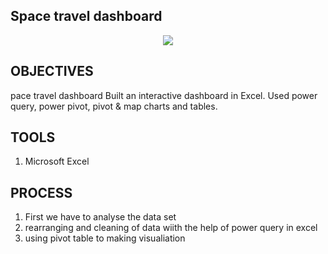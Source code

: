 ## Space travel dashboard

<div align = "center" >
    
</div>
<div align = "center" >
<img src=" https://encrypted-tbn0.gstatic.com/images?q=tbn:ANd9GcSgK_THP8S4qYd2v_NrOCFnMRY4r0vAI-LgfMOkr2PLdBQjKuFf2ueEVcViPq0Z7ZYJqTc&usqp=CAU" width="300" height = "100"/>
 

</div>


## OBJECTIVES
pace travel dashboard
Built an interactive dashboard in Excel.
Used power query, power pivot, pivot & map
charts and tables.



## TOOLS

1) Microsoft Excel

## PROCESS

1) First we have to analyse the data set 
2) rearranging and cleaning of data wiith the help of power query in excel
3) using pivot table to making visualiation
   
